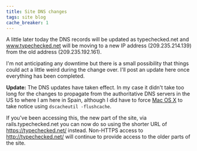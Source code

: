 ```yaml
---
title: Site DNS changes
tags: site blog
cache_breaker: 1
---
```


A little later today the DNS records will be updated as typechecked.net and www.typechecked.net will be moving to a new IP address (209.235.214.139) from the old address (209.235.192.161).

I'm not anticipating any downtime but there is a small possibility that things could act a little weird during the change over. I'll post an update here once everything has been completed.

**Update:** The DNS updates have taken effect. In my case it didn't take too long for the changes to propagate from the authoritative DNS servers in the US to where I am here in Spain, although I did have to force [Mac OS X](/wiki/Mac_OS_X) to take notice using `dscacheutil -flushcache`.

If you've been accessing this, the new part of the site, via rails.typechecked.net you can now do so using the shorter URL of <https://typechecked.net/> instead. Non-HTTPS access to <http://typechecked.net/> will continue to provide access to the older parts of the site.
